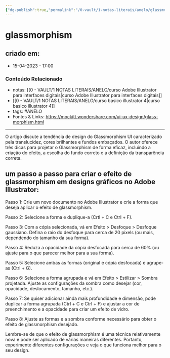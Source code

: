 ```yaml
---
{"dg-publish":true,"permalink":"/0-vault/1-notas-literais/anelo/glassmorphism/","tags":["ANELO"],"dgHomeLink":true,"dgShowLocalGraph":true,"dgShowFileTree":true,"dgEnableSearch":true,"noteIcon":""}
---
```


# glassmorphism

## criado em: 
-  15-04-2023 - 17:00

### Conteúdo Relacionado
- notas: [[0 - VAULT/1 NOTAS LITERAIS/ANELO/curso Adobe Illustrator para interfaces digitais\|curso Adobe Illustrator para interfaces digitais]]
- [[0 - VAULT/1 NOTAS LITERAIS/ANELO/curso basico illustrator 4\|curso basico illustrator 4]]
- tags: #ANELO 
- Fontes & Links: https://mockitt.wondershare.com/ui-ux-design/glass-morphism.html

---

O artigo discute a tendência de design do Glassmorphism UI caracterizado pela translucidez, cores brilhantes e fundos embaçados. O autor oferece três dicas para projetar o Glassmorphism de forma eficaz, incluindo a criação do efeito, a escolha do fundo correto e a definição da transparência correta.

## um passo a passo para criar o efeito de glassmorphism em designs gráficos no Adobe Illustrator:

Passo 1: Crie um novo documento no Adobe Illustrator e crie a forma que deseja aplicar o efeito de glassmorphism.

Passo 2: Selecione a forma e duplique-a (Crtl + C e Ctrl + F).

Passo 3: Com a cópia selecionada, vá em Efeito > Desfoque > Desfoque gaussiano. Defina o raio do desfoque para cerca de 20 pixels (ou mais, dependendo do tamanho da sua forma).

Passo 4: Reduza a opacidade da cópia desfocada para cerca de 60% (ou ajuste para o que parecer melhor para a sua forma).

Passo 5: Selecione ambas as formas (original e cópia desfocada) e agrupe-as (Ctrl + G).

Passo 6: Selecione a forma agrupada e vá em Efeito > Estilizar > Sombra projetada. Ajuste as configurações da sombra como desejar (cor, opacidade, deslocamento, tamanho, etc.).

Passo 7: Se quiser adicionar ainda mais profundidade e dimensão, pode duplicar a forma agrupada (Ctrl + C e Ctrl + F) e ajustar a cor de preenchimento e a opacidade para criar um efeito de vidro.

Passo 8: Ajuste as formas e a sombra conforme necessário para obter o efeito de glassmorphism desejado.

Lembre-se de que o efeito de glassmorphism é uma técnica relativamente nova e pode ser aplicado de várias maneiras diferentes. Portanto, experimente diferentes configurações e veja o que funciona melhor para o seu design.